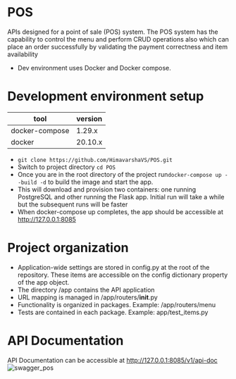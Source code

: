 # POS
APIs designed for a point of sale (POS) system. The POS system has the capability to control the menu and perform CRUD operations also which can place an order successfully by validating the payment correctness and item availability
* Dev environment uses Docker and Docker compose.
# Development environment setup
| tool  | version |
| ----- | ------- |
 | docker-compose | 1.29.x |
 | docker | 20.10.x |
* ```git clone https://github.com/HimavarshaVS/POS.git```
* Switch to project directory ```cd POS```
* Once you are in the root directory of the project run```docker-compose up --build -d``` to build the image and start the app. 
* This will download and provision two containers: one running PostgreSQL and other running the Flask app. Initial run will take a while but the subsequent runs will be faster
* When docker-compose up completes, the app should be accessible at http://127.0.0.1:8085

# Project organization
* Application-wide settings are stored in config.py at the root of the repository. These items are accessible on the config dictionary property of the app object.
* The directory /app contains the API application
* URL mapping is managed in /app/routers/__init__.py
* Functionality is organized in packages. Example: /app/routers/menu
* Tests are contained in each package. Example: app/test_items.py

# API Documentation
API Documentation can be accessible at http://127.0.0.1:8085/v1/api-doc
![swagger_pos](https://user-images.githubusercontent.com/40851462/148033881-253b0411-5fd9-488a-a5e7-f719ce39f816.png)
